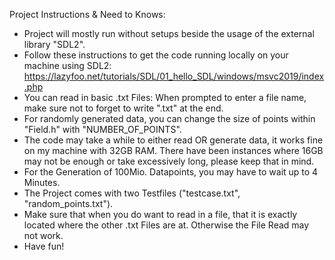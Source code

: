 Project Instructions & Need to Knows:
- Project will mostly run without setups beside the usage of the external library "SDL2".
- Follow these instructions to get the code running locally on your machine using SDL2: https://lazyfoo.net/tutorials/SDL/01_hello_SDL/windows/msvc2019/index.php
- You can read in basic .txt Files: When prompted to enter a file name, make sure not to forget to write ".txt" at the end.
- For randomly generated data, you can change the size of points within "Field.h" with "NUMBER_OF_POINTS".
- The code may take a while to either read OR generate data, it works fine on my machine with 32GB RAM. There have been instances where 16GB may not be enough or take excessively long, please keep that in mind.
- For the Generation of 100Mio. Datapoints, you may have to wait up to 4 Minutes.
- The Project comes with two Testfiles ("testcase.txt", "random_points.txt").
- Make sure that when you do want to read in a file, that it is exactly located where the other .txt Files are at. Otherwise the File Read may not work.
- Have fun!
